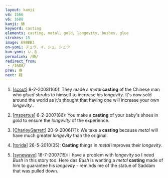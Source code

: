 ```yaml
---
layout: kanji
v4: 1566
v6: 1688
kanji: 鋳
keyword: casting
elements: casting, metal, gold, longevity, bushes, glue
strokes: 15
image: E98BB3
on-yomi: チュウ、イ、シュ、シュウ
kun-yomi: い.る
permalink: /鋳/
redirect_from:
 - /1688/
prev: 寿
next: 籍
---
```


1) [<a href="http://kanji.koohii.com/profile/scout">scout</a>] 9-2-2008(160): They made a <em>metal</em><strong> casting</strong> of the Chinese man who <em>glued</em> <em>shrubs</em> to himself to increase his <em>longevity</em>. It&#039;s now sold around the world as it&#039;s thought that having one will increase your own <em>longevity.</em>.

2) [<a href="http://kanji.koohii.com/profile/mspertus">mspertus</a>] 6-2-2007(86): You make a<strong> casting</strong> of your baby&#039;s shoes in <em>gold</em> to ensure the <em>longevity</em> of the experience.

3) [<a href="http://kanji.koohii.com/profile/CharleyGarrett">CharleyGarrett</a>] 20-9-2006(71): We take a <strong>casting</strong> because <em>metal</em> will have much greater <em>longevity</em> than the original.

4) [<a href="http://kanji.koohii.com/profile/torida">torida</a>] 26-5-2010(35): <strong>Casting</strong> things in <em>metal</em> improves their <em>longevity</em>.

5) [<a href="http://kanji.koohii.com/profile/synewave">synewave</a>] 18-7-2007(15): I have a problem with <em>longevity</em> so I need <em>Bush</em> in this story too. Here das <em>Bush</em> is wanting a <em>metal</em><strong> casting</strong> made of him to guarantee his <em>longevity</em> - reminds me of the statue of Saddam that was pulled down.

